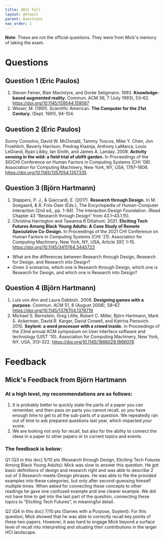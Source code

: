 ```yaml
---
title: 2022 Fall
layout: default
parent: Questions
nav_order: 1
---
```

**Note**: These are not the official questions. They were from Mick's memory of taking the exam.
# Questions
## Question 1 (Eric Paulos)
1. Steven Feiner, Blair Macintyre, and Dorée Seligmann. 1993.
**Knowledge-based augmented reality.**
Commun. ACM 36, 7 (July 1993), 53–62.
https://doi.org/10.1145/159544.159587
2. Weiser, M. (1991). Scientific American.
**The Computer for the 21st Century.**
(Sept. 1991), 94-104.

## Question 2 (Eric Paulos)
Sunny Consolvo, David W. McDonald, Tammy Toscos, Mike Y. Chen, Jon Froehlich, Beverly Harrison,
Predrag Klasnja, Anthony LaMarca, Louis LeGrand, Ryan Libby, Ian Smith, and James A. Landay. 2008.
**Activity sensing in the wild: a field trial of ubifit garden.**
In Proceedings of the SIGCHI Conference on Human Factors in Computing Systems (CHI '08).
Association for Computing Machinery, New York, NY, USA, 1797–1806.
https://doi.org/10.1145/1357054.1357335

## Question 3 (Björn Hartmann)
1. Stappers, P. J., & Giaccardi, E. (2017).
**Research through Design.**
In M. Soegaard, & R. Friis-Dam (Eds.), The Encyclopedia of Human-Computer Interaction (2nd ed., pp. 1-94).
The Interaction Design Foundation. (Read Chapter 43 “Research through Design” from 43.1–43.1.15).
2. Christina Harrington and Tawanna R Dillahunt. 2021.
**Eliciting Tech Futures Among Black Young Adults: A Case Study of Remote Speculative Co-Design.**
In Proceedings of the 2021 CHI Conference on Human Factors in Computing Systems (CHI '21).
Association for Computing Machinery, New York, NY, USA, Article 397, 1–15.
https://doi.org/10.1145/3411764.3445723

- What are the differences between Research through Design, Research for Design, and Research into Design?
- Given 3 scenarios, which one is Research through Design, which one is Research for Design, and which one is Research into Design?

## Question 4 (Björn Hartmann)
1. Luis von Ahn and Laura Dabbish. 2008.
**Designing games with a purpose.**
Commun. ACM 51, 8 (August 2008), 58–67. https://doi.org/10.1145/1378704.1378719
2. Michael S. Bernstein, Greg Little, Robert C. Miller, Björn Hartmann,
Mark S. Ackerman, David R. Karger, David Crowell, and Katrina Panovich. 2010.
**Soylent: a word processor with a crowd inside.**
In Proceedings of the 23nd annual ACM symposium on User interface software and technology (UIST '10).
Association for Computing Machinery, New York, NY, USA, 313–322.
https://doi.org/10.1145/1866029.1866078

# Feedback
## Mick's Feedback from Björn Hartmann
### At a high level, my recommendations are as follows:
1. It is probably better to quickly state the parts of a paper you can remember, and then pass on parts you cannot recall, so you have enough time to get to all the sub-parts of a question. We repeatedly ran out of time to ask prepared questions last year, which impacted your score.
2. We are looking not only for recall, but also for the ability to connect the ideas in a paper to other papers or to current topics and events.

### The feedback is below:
Q1 [Q3 in this doc] 5/10 pts (Research through Design, Eliciting Tech Futures Among Black Young Adults): Mick was slow to answer this question. He got basic definitions of design and research right and was able to describe 2 out of 3 Research-meets-Design phrases. He was able to file the provided examples into these categories, but only after second-guessing himself multiple times. When asked for connecting these concepts to other readings he gave one confused example and one clearer example. We did not have time to get into the last part of the question, connecting these topics to “Eliciting Tech Futures”, in meaningful detail.

Q2 [Q4 in this doc] 7/10 pts (Games with a Purpose, Soylent): For this question, Mick showed that he was able to correctly recall key points of these two papers. However, it was hard to engage Mick beyond a surface level of recall into interpreting and situating their contributions in the larger HCI landscape.
